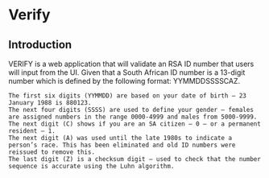 # Verify



## Introduction

VERIFY is a web application that will validate an RSA ID number that users will input from the UI. Given that a South African ID number is a 13-digit number which is defined by the following format: YYMMDDSSSSCAZ.

    The first six digits (YYMMDD) are based on your date of birth – 23 January 1988 is 880123.
    The next four digits (SSSS) are used to define your gender – females are assigned numbers in the range 0000-4999 and males from 5000-9999.
    The next digit (C) shows if you are an SA citizen – 0 – or a permanent resident – 1.
    The next digit (A) was used until the late 1980s to indicate a person’s race. This has been eliminated and old ID numbers were reissued to remove this.
    The last digit (Z) is a checksum digit – used to check that the number sequence is accurate using the Luhn algorithm.





